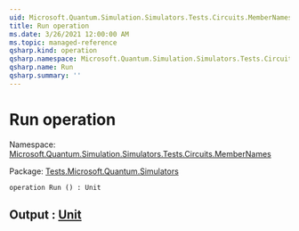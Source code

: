 ```yaml
---
uid: Microsoft.Quantum.Simulation.Simulators.Tests.Circuits.MemberNames.Run
title: Run operation
ms.date: 3/26/2021 12:00:00 AM
ms.topic: managed-reference
qsharp.kind: operation
qsharp.namespace: Microsoft.Quantum.Simulation.Simulators.Tests.Circuits.MemberNames
qsharp.name: Run
qsharp.summary: ''
---
```


# Run operation

Namespace: [Microsoft.Quantum.Simulation.Simulators.Tests.Circuits.MemberNames](xref:Microsoft.Quantum.Simulation.Simulators.Tests.Circuits.MemberNames)

Package: [Tests.Microsoft.Quantum.Simulators](https://nuget.org/packages/Tests.Microsoft.Quantum.Simulators)




```qsharp
operation Run () : Unit
```


## Output : [Unit](xref:microsoft.quantum.lang-ref.unit)

